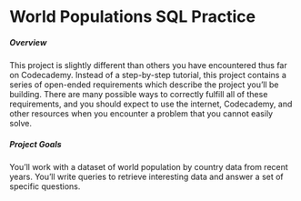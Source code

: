 # World Populations SQL Practice
##### Overview
This project is slightly different than others you have encountered thus far on Codecademy. Instead of a step-by-step tutorial, this project contains a series of open-ended requirements which describe the project you’ll be building. There are many possible ways to correctly fulfill all of these requirements, and you should expect to use the internet, Codecademy, and other resources when you encounter a problem that you cannot easily solve.
##### Project Goals
You’ll work with a dataset of world population by country data from recent years. You’ll write queries to retrieve interesting data and answer a set of specific questions.
